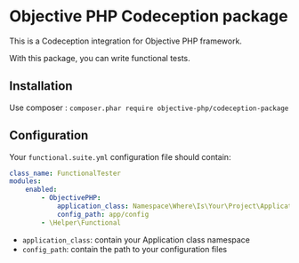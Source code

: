 # Objective PHP Codeception package

This is a Codeception integration for Objective PHP framework.

With this package, you can write functional tests.

## Installation

Use composer : `composer.phar require objective-php/codeception-package`

## Configuration

Your `functional.suite.yml` configuration file should contain:

```yaml
class_name: FunctionalTester
modules:
    enabled:
        - ObjectivePHP:
            application_class: Namespace\Where\Is\Your\Project\Application
            config_path: app/config
        - \Helper\Functional
```

* `application_class`: contain your Application class namespace
* `config_path`: contain the path to your configuration files
